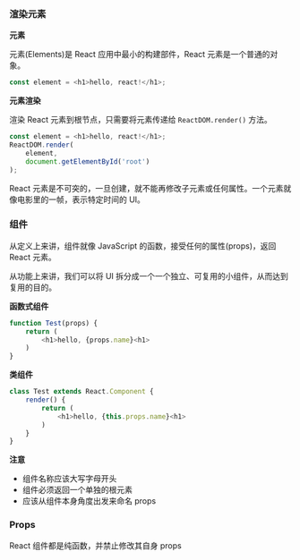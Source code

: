 ### 渲染元素

**元素**

元素(Elements)是 React 应用中最小的构建部件，React 元素是一个普通的对象。

```js
const element = <h1>hello, react!</h1>;
```
**元素渲染**

渲染 React 元素到根节点，只需要将元素传递给 `ReactDOM.render()` 方法。

```js
const element = <h1>hello, react!</h1>;
ReactDOM.render(
	element,
	document.getElementById('root')
);
```
React 元素是不可突的，一旦创建，就不能再修改子元素或任何属性。一个元素就像电影里的一帧，表示特定时间的 UI。

### 组件

从定义上来讲，组件就像 JavaScript 的函数，接受任何的属性(props)，返回 React 元素。

从功能上来讲，我们可以将 UI 拆分成一个一个独立、可复用的小组件，从而达到复用的目的。

**函数式组件**

```js
function Test(props) {
	return (
		<h1>hello, {props.name}<h1>
	)
}
```

**类组件**

```js
class Test extends React.Component {
	render() {
		return (
			<h1>hello, {this.props.name}<h1>
		)
	}
}
```

**注意**

- 组件名称应该大写字母开头
- 组件必须返回一个单独的根元素
- 应该从组件本身角度出发来命名 props


### Props

React 组件都是纯函数，并禁止修改其自身 props







